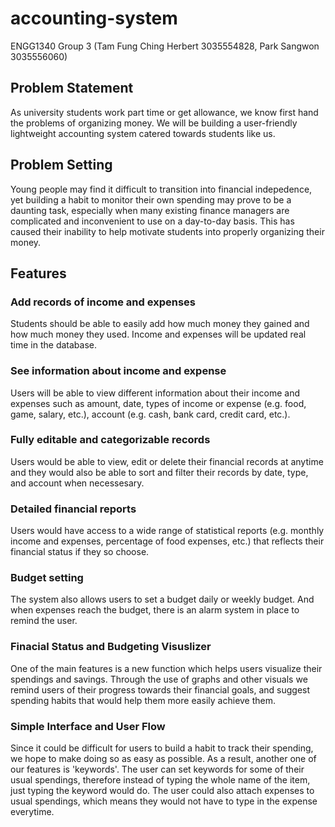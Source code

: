 # accounting-system
ENGG1340 Group 3 (Tam Fung Ching Herbert 3035554828, Park Sangwon 3035556060)

## Problem Statement
As university students work part time or get allowance, we know first hand the problems of organizing money. We will be building a user-friendly lightweight accounting system catered towards students like us.

## Problem Setting
Young people may find it difficult to transition into financial indepedence, yet building a habit to monitor their own spending may prove to be a daunting task, especially when many existing finance managers are complicated and inconvenient to use on a day-to-day basis. This has caused their inability to help motivate students into properly organizing their money.

## Features
### Add records of income and expenses
Students should be able to easily add how much money they gained and how much money they used. Income and expenses will be updated real time in the database.
### See information about income and expense
Users will be able to view different information about their income and expenses such as amount, date, types of income or expense (e.g. food, game, salary, etc.), account (e.g. cash, bank card, credit card, etc.).
### Fully editable and categorizable records
Users would be able to view, edit or delete their financial records at anytime and they would also be able to sort and filter their records by date, type, and account when necessesary.
### Detailed financial reports
Users would have access to a wide range of statistical reports (e.g. monthly income and expenses, percentage of food expenses, etc.) that reflects their financial status if they so choose.
### Budget setting
The system also allows users to set a budget daily or weekly budget. And when expenses reach the budget, there is an alarm system in place to remind the user.
### Finacial Status and Budgeting Visuslizer
One of the main features is a new function which helps users visualize their spendings and savings. Through the use of graphs and other visuals we remind users of their progress towards their financial goals, and suggest spending habits that would help them more easily achieve them.
### Simple Interface and User Flow
Since it could be difficult for users to build a habit to track their spending, we hope to make doing so as easy as possible. As a result, another one of our features is 'keywords'. The user can set keywords for some of their usual spendings, therefore instead of typing the whole name of the item, just typing the keyword would do. The user could also attach expenses to usual spendings, which means they would not have to type in the expense everytime.
